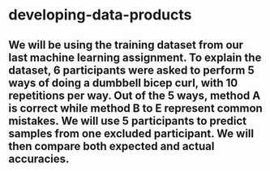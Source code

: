 # developing-data-products

## We will be using the training dataset from our last machine learning assignment. To explain the dataset, 6 participants were asked to perform 5 ways of doing a dumbbell bicep curl, with 10 repetitions per way. Out of the 5 ways, method A is correct while method B to E represent common mistakes. We will use 5 participants to predict samples from one excluded participant. We will then compare both expected and actual accuracies.